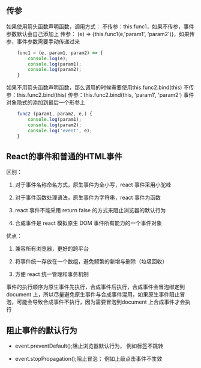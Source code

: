 ## 传参

如果使用箭头函数声明函数，调用方式：
不传参：this.func1，如果不传参，事件参数默认会自己添加上
传参： (e) => {this.func1(e,'param1', 'param2')}，如果传参，事件参数需要手动传递过来
```js
    func1 = (e, param1, param2) => {
        console.log(e);
        console.log(param1);
        console.log(param2);
    }
```

如果不用箭头函数声明函数，那么调用的时候需要使用this.func2.bind(this)
不传参：this.func2.bind(this)
传参：this.func2.bind(this, 'param1', 'param2')  事件对象隐式的添加到最后一个形参上
```js
    func2 (param1, param2, e,) {
        console.log(param1);
        console.log(param2);
        console.log('event', e);
    }
```

## React的事件和普通的HTML事件

区别：

1. 对于事件名称命名方式，原生事件为全小写，react 事件采用小驼峰

2. 对于事件函数处理语法，原生事件为字符串，react 事件为函数

3. react 事件不能采用 return false 的方式来阻止浏览器的默认行为

4. 合成事件是 react 模拟原生 DOM 事件所有能力的一个事件对象

优点：

1. 兼容所有浏览器，更好的跨平台

2. 将事件统一存放在一个数组，避免频繁的新增与删除（垃圾回收）

3. 方便 react 统一管理和事务机制

事件的执行顺序为原生事件先执行，合成事件后执行，合成事件会冒泡绑定到 document 上，所以尽量避免原生事件与合成事件混用，如果原生事件阻止冒泡，可能会导致合成事件不执行，因为需要冒泡到document 上合成事件才会执行

## 阻止事件的默认行为

* event.preventDefault();阻止浏览器默认行为， 例如标签不跳转

* event.stopPropagation();阻止冒泡； 例如上级点击事件不生效